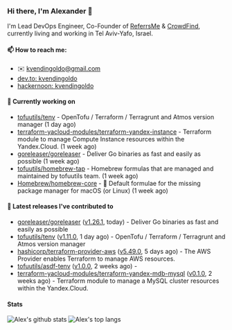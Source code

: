 ### Hi there, I'm Alexander 👋

I'm Lead DevOps Engineer, Co-Founder of [ReferrsMe](https://referrs.me/) & [CrowdFind](https://crowdfind.ai/), currently living and working in Tel Aviv-Yafo, Israel.

#### 📫 How to reach me:

- ✉️ kvendingoldo@gmail.com
- [dev.to: kvendingoldo](https://dev.to/kvendingoldo)
- [hackernoon: kvendingoldo](https://hackernoon.com/u/kvendingoldo)

#### 👷 Currently working on


- [tofuutils/tenv](https://github.com/tofuutils/tenv) - OpenTofu / Terraform / Terragrunt and Atmos version manager (1 day ago)
- [terraform-yacloud-modules/terraform-yandex-instance](https://github.com/terraform-yacloud-modules/terraform-yandex-instance) - Terraform module to manage Compute Instance resources within the Yandex.Cloud. (1 week ago)
- [goreleaser/goreleaser](https://github.com/goreleaser/goreleaser) - Deliver Go binaries as fast and easily as possible (1 week ago)
- [tofuutils/homebrew-tap](https://github.com/tofuutils/homebrew-tap) - Homebrew formulas that are managed and maintained by tofuutils team. (1 week ago)
- [Homebrew/homebrew-core](https://github.com/Homebrew/homebrew-core) - 🍻 Default formulae for the missing package manager for macOS (or Linux) (1 week ago)

#### 🔭 Latest releases I've contributed to

- [goreleaser/goreleaser](https://github.com/goreleaser/goreleaser) ([v1.26.1](https://github.com/goreleaser/goreleaser/releases/tag/v1.26.1), today) - Deliver Go binaries as fast and easily as possible
- [tofuutils/tenv](https://github.com/tofuutils/tenv) ([v1.11.0](https://github.com/tofuutils/tenv/releases/tag/v1.11.0), 1 day ago) - OpenTofu / Terraform / Terragrunt and Atmos version manager
- [hashicorp/terraform-provider-aws](https://github.com/hashicorp/terraform-provider-aws) ([v5.49.0](https://github.com/hashicorp/terraform-provider-aws/releases/tag/v5.49.0), 5 days ago) - The AWS Provider enables Terraform to manage AWS resources.
- [tofuutils/asdf-tenv](https://github.com/tofuutils/asdf-tenv) ([v1.0.0](https://github.com/tofuutils/asdf-tenv/releases/tag/v1.0.0), 2 weeks ago) - 
- [terraform-yacloud-modules/terraform-yandex-mdb-mysql](https://github.com/terraform-yacloud-modules/terraform-yandex-mdb-mysql) ([v0.1.0](https://github.com/terraform-yacloud-modules/terraform-yandex-mdb-mysql/releases/tag/v0.1.0), 2 weeks ago) - Terraform module to manage a MySQL cluster resources within the Yandex.Cloud.

#### Stats

![Alex's github stats](https://github-readme-stats.vercel.app/api?username=kvendingoldo&show_icons=true&theme=default&disable_animations=true&count_private=true&hide_rank=true&include_all_commits=true&custom_title=GitHub%20Stats&line_height=20)
![Alex's top langs](https://github-readme-stats.vercel.app/api/top-langs/?username=kvendingoldo&hide=tex,html,hcl,css,jupyter%20notebook&layout=compact)
